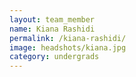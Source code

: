 ```yaml
---
layout: team_member
name: Kiana Rashidi
permalink: /kiana-rashidi/
image: headshots/kiana.jpg
category: undergrads
---
```

